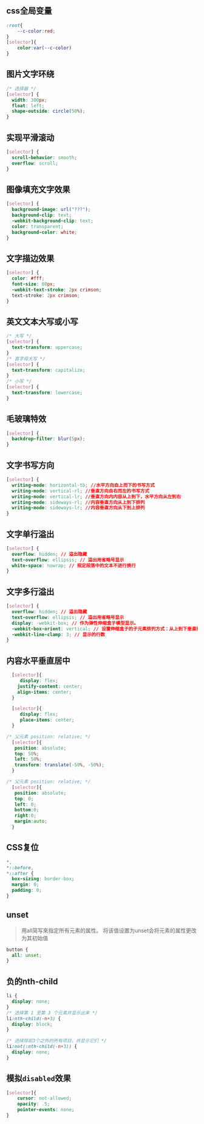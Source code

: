 ## css全局变量
```css
:root{
    --c-color:red;
}
[selector]{
    color:var(--c-color)
}
```

## 图片文字环绕

```css
/* 选择器 */
[selector] {
  width: 300px;
  float: left;
  shape-outside: circle(50%);
}
```

## 实现平滑滚动

```css
[selector] {
  scroll-behavior: smooth;
  overflow: scroll;
}
```

## 图像填充文字效果

```css
[selector] {
  background-image: url("???");
  background-clip: text;
  -webkit-background-clip: text;
  color: transparent;
  background-color: white;
}
```

## 文字描边效果

```css
[selector] {
  color: #fff;
  font-size: 80px;
  -webkit-text-stroke: 2px crimson;
  text-stroke: 2px crimson;
}
```

## 英文文本大写或小写

```css
/* 大写 */
[selector] {
  text-transform: uppercase;
}
/* 首字母大写 */
[selector] {
  text-transform: capitalize;
}
/* 小写 */
[selector] {
  text-transform: lowercase;
}
```

## 毛玻璃特效

```css
[selector] {
  backdrop-filter: blur(5px);
}
```

## 文字书写方向

```css
[selector] {
  writing-mode: horizontal-tb; //水平方向自上而下的书写方式
  writing-mode: vertical-rl; //垂直方向自右而左的书写方式
  writing-mode: vertical-lr; //垂直方向内内容从上到下，水平方向从左到右
  writing-mode: sideways-rl; //内容垂直方向从上到下排列
  writing-mode: sideways-lr; //内容垂直方向从下到上排列
}
```

## 文字单行溢出

```css
[selector] {
  overflow: hidden; // 溢出隐藏
  text-overflow: ellipsis; // 溢出用省略号显示
  white-space: nowrap; // 规定段落中的文本不进行换行
}
```

## 文字多行溢出

```css
[selector] {
  overflow: hidden; // 溢出隐藏
  text-overflow: ellipsis; // 溢出用省略号显示
  display: -webkit-box; // 作为弹性伸缩盒子模型显示。
  -webkit-box-orient: vertical; // 设置伸缩盒子的子元素排列方式：从上到下垂直排列
  -webkit-line-clamp: 3; // 显示的行数
}
```

## 内容水平垂直居中
``` css 
  [selector]{
     display: flex;  
    justify-content: center;  
    align-items: center;  
  }
```
``` css
  [selector]{
     display: flex;  
     place-items: center; 
  }
```
``` css
/* 父元素 position: relative; */
  [selector]{
   position: absolute;  
   top: 50%;  
   left: 50%;  
   transform: translate(-50%, -50%); 
  }
```
``` css
/* 父元素 position: relative; */
  [selector]{
   position: absolute;  
   top: 0;  
   left: 0;
   bottom:0;
   right:0;  
   margin:auto; 
  }
```  

## CSS复位  
```css
*,
*::before,
*::after {
  box-sizing: border-box;
  margin: 0;
  padding: 0;
}
```  

## unset  
> 用all简写來指定所有元素的属性。 将该值设置为unset会将元素的属性更改为其初始值  
```css
button {
  all: unset;
}
```  

## 负的nth-child  
```css
li {
  display: none;
}
/* 选择第 1 至第 3 个元素并显示出来 */
li:nth-child(-n+3) {
  display: block;
}

/* 选择除前3个之外的所有项目，并显示它们 */
li:not(:nth-child(-n+3)) {
  display: none;
}
```


## 模拟`disabled`效果
```css
[selector]{
    cursor: not-allowed;
    opacity: .5;
    pointer-events: none;
}

```


